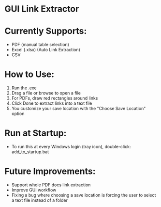 # **GUI Link Extractor**

# Currently Supports:
- PDF (manual table selection)
- Excel (.xlsx) (Auto Link Extraction)
- CSV

# How to Use:
1. Run the .exe
2. Drag a file or browse to open a file
3. For PDFs, draw red rectangles around links
4. Click Done to extract links into a text file
5. You customize your save location with the "Choose Save Location" option

# Run at Startup:
- To run this at every Windows login (tray icon), double-click:
add_to_startup.bat

# Future Improvements:
- Support whole PDF docs link extraction
- Improve GUI workflow
- Fixing a bug where choosing a save location is forcing the user to select a text file instead of a folder